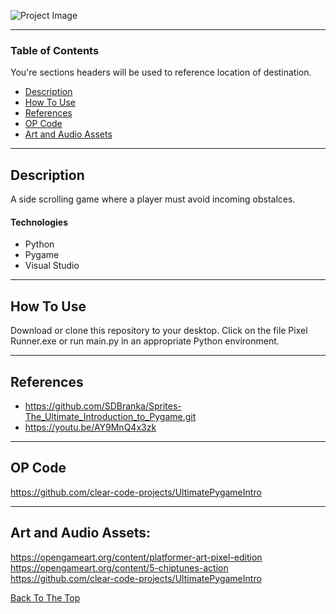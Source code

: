 ![Project Image](project-image-url)

---

### Table of Contents
You're sections headers will be used to reference location of destination.

- [Description](#description)
- [How To Use](#how-to-use)
- [References](#references)
- [OP Code](#op-code)
- [Art and Audio Assets](#art_and_audio_assets)

---

## Description

A side scrolling game where a player must avoid incoming obstalces.

#### Technologies

- Python
- Pygame
- Visual Studio

---

## How To Use

Download or clone this repository to your desktop. Click on the file Pixel Runner.exe or run main.py in an appropriate Python environment.

---

## References
- https://github.com/SDBranka/Sprites-The_Ultimate_Introduction_to_Pygame.git
- https://youtu.be/AY9MnQ4x3zk

---

## OP Code
https://github.com/clear-code-projects/UltimatePygameIntro

---

## Art and Audio Assets:
https://opengameart.org/content/platformer-art-pixel-edition
https://opengameart.org/content/5-chiptunes-action
https://github.com/clear-code-projects/UltimatePygameIntro


[Back To The Top](#read-me-template)

